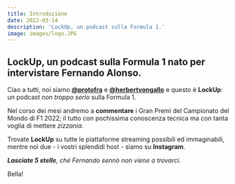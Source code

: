 ```yaml
---
title: Introduzione
date: 2022-03-14
description: 'LockUp, un podcast sulla Formula 1.'
image: images/logo.JPG
---
```


## **LockUp**, un podcast sulla Formula 1 nato per intervistare Fernando Alonso. 

Ciao a tutti, noi siamo **[@protofra](https://www.instagram.com/protofra/)** e **[@herbertvongallo](https://www.instagram.com/herbertvongallo/)** e questo è **LockUp**: un podcast _non troppo serio_ sulla Formula 1. 

Nel corso dei mesi andremo a **commentare** i Gran Premi del Campionato del Mondo di F1 2022; il tutto con pochissima conoscenza tecnica ma con tanta voglia di mettere *zizzania*.  

Trovate **LockUp** su tutte le piattaforme streaming possibili ed immaginabili, mentre noi due - i vostri splendidi host - siamo su **Instagram**. 

_**Lasciate 5 stelle**, ché Fernando sennò non viene a trovarci._ 

Bella! 
